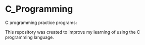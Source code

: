 # C_Programming
C programming practice programs:

This repository was created to improve my learning of using the C programming language.
